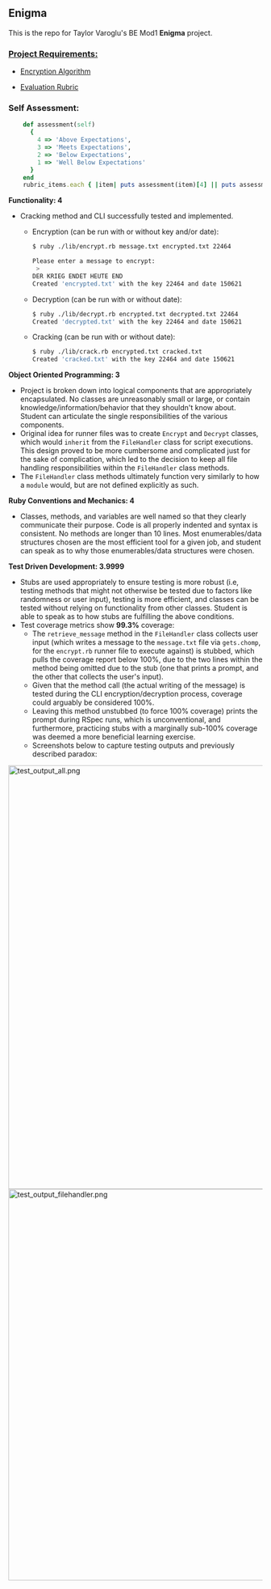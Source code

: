 ## Enigma

This is the repo for Taylor Varoglu's BE Mod1 **Enigma** project.


### [Project Requirements:](https://backend.turing.edu/module1/projects/enigma/requirements)

  - [Encryption Algorithm](https://backend.turing.edu/module1/projects/enigma/encryption)

  - [Evaluation Rubric](https://backend.turing.edu/module1/projects/enigma/rubric)



### Self Assessment:

```ruby
    def assessment(self)
      {
        4 => 'Above Expectations',
        3 => 'Meets Expectations',
        2 => 'Below Expectations',
        1 => 'Well Below Expectations'
      }
    end
    rubric_items.each { |item| puts assessment(item)[4] || puts assessment(item)[3] }
```

**Functionality: 4**

  - Cracking method and CLI successfully tested and implemented.
    - Encryption (can be run with or without key and/or date):

      ```bash
      $ ruby ./lib/encrypt.rb message.txt encrypted.txt 22464

      Please enter a message to encrypt:
       >
      DER KRIEG ENDET HEUTE END
      Created 'encrypted.txt' with the key 22464 and date 150621
      ```

    - Decryption (can be run with or without date):

      ```bash
      $ ruby ./lib/decrypt.rb encrypted.txt decrypted.txt 22464
      Created 'decrypted.txt' with the key 22464 and date 150621
      ```

    - Cracking (can be run with or without date):

      ```bash
      $ ruby ./lib/crack.rb encrypted.txt cracked.txt
      Created 'cracked.txt' with the key 22464 and date 150621
      ```


**Object Oriented Programming: 3**

  - Project is broken down into logical components that are appropriately encapsulated. No classes are unreasonably small or large, or contain knowledge/information/behavior that they shouldn't know about. Student can articulate the single responsibilities of the various components.
  - Original idea for runner files was to create `Encrypt` and `Decrypt` classes, which would `inherit` from the `FileHandler` class for script executions. This design proved to be more cumbersome and complicated just for the sake of complication, which led to the decision to keep all file handling responsibilities within the `FileHandler` class methods.
  - The `FileHandler` class methods ultimately function very similarly to how a `module` would, but are not defined explicitly as such.

**Ruby Conventions and Mechanics: 4**

  - Classes, methods, and variables are well named so that they clearly communicate their purpose. Code is all properly indented and syntax is consistent. No methods are longer than 10 lines. Most enumerables/data structures chosen are the most efficient tool for a given job, and student can speak as to why those enumerables/data structures were chosen.

**Test Driven Development: 3.9999**

  - Stubs are used appropriately to ensure testing is more robust (i.e, testing methods that might not otherwise be tested due to factors like randomness or user input), testing is more efficient, and classes can be tested without relying on functionality from other classes. Student is able to speak as to how stubs are fulfilling the above conditions.
  - Test coverage metrics show **99.3%** coverage:
      - The `retrieve_message` method in the `FileHandler` class collects user input (which writes a message to the `message.txt` file via `gets.chomp`, for the `encrypt.rb` runner file to execute against) is stubbed, which pulls the coverage report below 100%, due to the two lines within the method being omitted due to the stub (one that prints a prompt, and the other that collects the user's input).
      - Given that the method call (the actual writing of the message) is tested during the CLI encryption/decryption process, coverage could arguably be considered 100%.
      - Leaving this method unstubbed (to force 100% coverage) prints the prompt during RSpec runs, which is unconventional, and furthermore, practicing stubs with a marginally sub-100% coverage was deemed a more beneficial learning exercise.
      - Screenshots below to capture testing outputs and previously described paradox:


<img width="838" alt="test_output_all.png" src="https://user-images.githubusercontent.com/58891447/121966202-724f0080-cd2b-11eb-8613-04b2b5280944.png">

<img width="774" alt="test_output_filehandler.png" src="https://user-images.githubusercontent.com/58891447/121966266-8e52a200-cd2b-11eb-8ca4-becd421b7db0.png">
